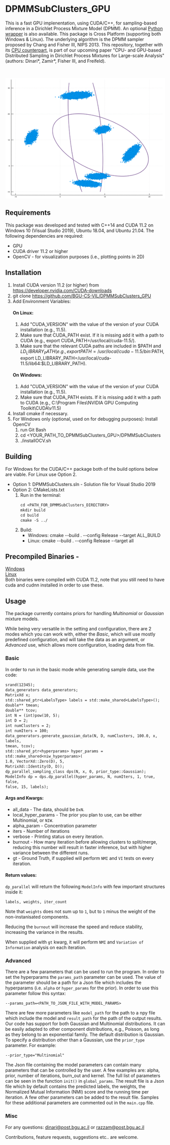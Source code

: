 # DPMMSubClusters_GPU
This is a fast GPU implenentation, using CUDA/C++, for sampling-based inference in a Dirichlet Process Mixture Model (DPMM). 
An optional [Python wrapper](https://github.com/BGU-CS-VIL/dpmmpython) is also available. 
This package is Cross Platform (supporting both Windows &amp; Linux). The underlying algorithm is the DPMM sampler proposed by Chang and Fisher III, NIPS 2013.
This repository, together with its [CPU counterpart](https://github.com/BGU-CS-VIL/DPMMSubClusters.jl), is part of our upcoming paper "CPU- and GPU-based Distributed Sampling in Dirichlet Process Mixtures for Large-scale Analysis" (authors: Dinari*, Zamir*, Fisher III, and Freifeld). 

<br>
<p align="center">
<img src="clusters_low_slow.gif" alt="DPGMM SubClusters 2d example">
</p>


## Requirements
This package was developed and tested with C++14 and CUDA 11.2 on Windows 10 (Visual Studio 2019), Ubuntu 18.04, and Ubuntu 21.04.
The following dependencies are required:
- GPU
- CUDA driver 11.2 or higher
- OpenCV - for visualization purposes (i.e., plotting points in 2D)


## Installation

1. Install CUDA version 11.2 (or higher) from https://developer.nvidia.com/CUDA-downloads
2. git clone https://github.com/BGU-CS-VIL/DPMMSubClusters_GPU
3. Add Environment Variables:
    #### On Linux:
    1. Add "CUDA_VERSION" with the value of the version of your CUDA installation (e.g., 11.5).
    2. Make sure that CUDA_PATH exist. If it is missing add it with a path to CUDA (e.g., export CUDA_PATH=/usr/local/cuda-11.5/).
    3. Make sure that the relevant CUDA paths are included in $PATH and $LD_LIBRARY_PATH (e.g., export PATH=/usr/local/cuda-11.5/bin:$PATH, export LD_LIBRARY_PATH=/usr/local/cuda-
11.5/lib64:$LD_LIBRARY_PATH).
    #### On Windows:
    1. Add "CUDA_VERSION" with the value of the version of your CUDA installation (e.g., 11.5).
    2. Make sure that CUDA_PATH exists. If it is missing add it with a path to CUDA (e.g., C:\Program Files\NVIDIA GPU Computing Toolkit\CUDA\v11.5)
4. Install cmake if necessary. 
5. For Windows only (optional, used on for debugging purposes): Install OpenCV
    1. run Git Bash
    2. cd <YOUR_PATH_TO_DPMMSubClusters_GPU>/DPMMSubClusters
    3. ./installOCV.sh


## Building
For Windows for the CUDA/C++ package both of the build options below are viable. For Linux use Option 2.
- Option 1: DPMMSubClusters.sln - Solution file for Visual Studio 2019
- Option 2: CMakeLists.txt
    1. Run in the terminal: 
        ```
        cd <PATH_FOR_DPMMSubClusters_DIRECTORY>
        mkdir build
        cd build
        cmake -S ../
        ```        
    2. Build:
        - Windows: cmake --build . --config Release --target ALL_BUILD
        - Linux: cmake --build . --config Release --target all


## Precompiled Binaries -
[Windows](https://drive.google.com/file/d/1gQE6BWSseOEBW3xFTuahXJPIZI16uwj7/view?usp=sharing) <br>
[Linux](https://drive.google.com/file/d/1EWBqZG2jv4yH_O-BIwvDdn6gTJbF4mU4/view?usp=sharing)<br>
Both binaries were compiled with CUDA 11.2, note that you still need to have cuda and cudnn installed in order to use these.

## Usage

The package currently contains priors for handling *Multinomial* or *Gaussian* mixture models.

While being very versatile in the setting and configuration, there are 2 modes which you can work with, either the *Basic*, which will use mostly predefined configuration, and will take the data as an argument, or *Advanced* use, which allows more configuration, loading data from file.

### Basic
In order to run in the basic mode while generating sample data, use the code:
```
srand(12345);
data_generators data_generators;
MatrixXd x;
std::shared_ptr<LabelsType> labels = std::make_shared<LabelsType>();
double** tmean;
double** tcov;
int N = (int)pow(10, 5);
int D = 2;
int numClusters = 2;
int numIters = 100;
data_generators.generate_gaussian_data(N, D, numClusters, 100.0, x, labels,
tmean, tcov);
std::shared_ptr<hyperparams> hyper_params = std::make_shared<niw_hyperparams>(
1.0, VectorXd::Zero(D), 5,
MatrixXd::Identity(D, D));
dp_parallel_sampling_class dps(N, x, 0, prior_type::Gaussian);
ModelInfo dp = dps.dp_parallel(hyper_params, N, numIters, 1, true, false,
false, 15, labels);
```

#### Args and Kwargs:

* all_data - The data, should be `DxN`.
* local_hyper_params - The prior you plan to use, can be either Multinomial, or `NIW`.
* alpha_param - Concentration parameter
* iters - Number of iterations
* verbose - Printing status on every iteration.
* burnout - How many iteration before allowing clusters to split/merge, reducing this number will result in faster inference, but with higher variance between the different runs.
* gt - Ground Truth, if supplied will perform `NMI` and `VI` tests on every iteration.

#### Return values:

`dp_parallel` will return the following `ModelInfo` with few important structures inside it:
```
labels, weights, iter_count
```
Note that `weights` does not sum up to `1`, but to `1` minus the weight of the non-instanisated components.


Reducing the `burnout` will increase the speed and reduce stability, increasing the variance in the results.

When supplied with `gt` kwarg, it will perform `NMI` and `Variation of Information` analysis on each iteration.


### Advanced
There are a few parameters that can be used to run the program. In order to set the hyperparams the `params_path` parameter can be used. The value of the parameter should be a path for a Json file which includes the hyperparams (i.e. `alpha` or `hyper_params` for the prior). In order to use this parameter follow this syntax:
```
--params_path=<PATH_TO_JSON_FILE_WITH_MODEL_PARAMS>
```
There are few more parameters like `model_path` for the path to a npy file which include the model and `result_path` for the path of the output results.
Our code has support for both Gaussian and Multinomial distributions. It can be easily adapted to other component distributions, e.g., Poisson, as long as they belong to an exponential family. The default distribution is Gaussian. To specify a distribution other than a Gaussian, use the `prior_type` parameter. For example:
```
--prior_type="Multinomial"
```
The Json file containing the model parameters can contain many parameters that can be controlled by the user. A few examples are: alpha, prior, number of iterations, burn_out and kernel. The full list of parameters can be seen in the function `init()` in `global_params`. The result file is a Json file which by default contains the predicted labels, the weights, the Normalized Mutual Information (NMI) score and the running time per iteration. A few other parameters can be added to the result file. Samples for these additional parameters are commented out in the `main.cpp` file.

### Misc

For any questions: dinari@post.bgu.ac.il or razzam@post.bgu.ac.il

Contributions, feature requests, suggestions etc.. are welcome.
